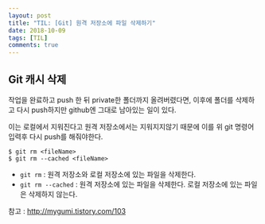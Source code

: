 ```yaml
---
layout: post
title: "TIL: [Git] 원격 저장소에 파일 삭제하기"
date: 2018-10-09
tags: [TIL]
comments: true
---
```


## Git 캐시 삭제

작업을 완료하고 push 한 뒤 private한 폴더까지 올려버렸다면, 이후에 폴더를 삭제하고 다시 push하지만 github엔 그대로 남아있는 일이 있다.

이는 로컬에서 지워진다고 원격 저장소에서는 지워지지않기 때문에 이를 위 git 명령어 입력후 다시 push를 해줘야한다.

```
$ git rm <fileName>
$ git rm --cached <fileName>
```

- `git rm` : 원격 저장소와 로컬 저장소에 있는 파일을 삭제한다.
- `git rm --cached` : 원격 저장소에 있는 파일을 삭제한다. 로컬 저장소에 있는 파일은 삭제하지 않는다.

참고 : http://mygumi.tistory.com/103
